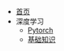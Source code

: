 * [首页](README.md)
* 深度学习
  * [Pytorch](DeepLearning/Pytorch/README.md)
  * [基础知识](DeepLearning/Pytorch/basic.md)


